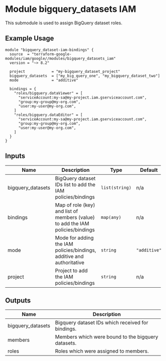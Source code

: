 # Module bigquery_datasets IAM

This submodule is used to assign BigQuery dataset roles.

## Example Usage
```
module "bigquery_dataset-iam-bindings" {
  source  = "terraform-google-modules/iam/google//modules/bigquery_datasets_iam"
  version = "~> 8.2"

  project            = "my-bigquery_dataset_project"
  bigquery_datasets  = ["my_big_query_one", "my_bigquery_dataset_two"]
  mode               = "additive"

  bindings = {
    "roles/bigquery.dataViewer" = [
      "serviceAccount:my-sa@my-project.iam.gserviceaccount.com",
      "group:my-group@my-org.com",
      "user:my-user@my-org.com",
    ]
    "roles/bigquery.dataEditor" = [
      "serviceAccount:my-sa@my-project.iam.gserviceaccount.com",
      "group:my-group@my-org.com",
      "user:my-user@my-org.com",
    ]
  }
}
```

<!-- BEGINNING OF PRE-COMMIT-TERRAFORM DOCS HOOK -->
## Inputs

| Name | Description | Type | Default | Required |
|------|-------------|------|---------|:--------:|
| bigquery\_datasets | BigQuery dataset IDs list to add the IAM policies/bindings | `list(string)` | n/a | yes |
| bindings | Map of role (key) and list of members (value) to add the IAM policies/bindings | `map(any)` | n/a | yes |
| mode | Mode for adding the IAM policies/bindings, additive and authoritative | `string` | `"additive"` | no |
| project | Project to add the IAM policies/bindings | `string` | n/a | yes |

## Outputs

| Name | Description |
|------|-------------|
| bigquery\_datasets | Bigquery dataset IDs which received for bindings. |
| members | Members which were bound to the bigquery datasets. |
| roles | Roles which were assigned to members. |

<!-- END OF PRE-COMMIT-TERRAFORM DOCS HOOK -->

